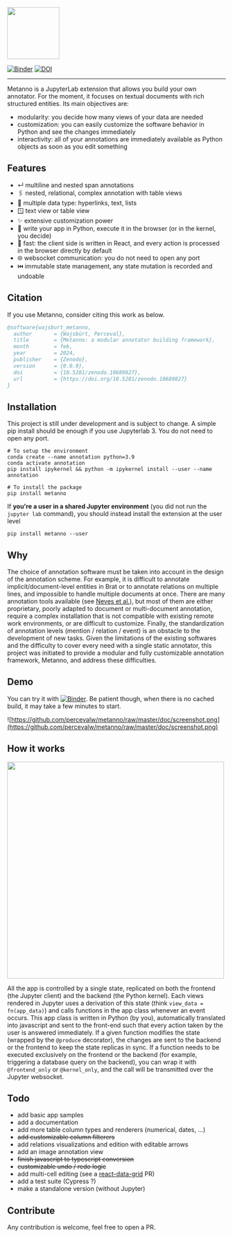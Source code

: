 <img src="https://github.com/percevalw/metanno/raw/master/doc/logo.png" width=120px />

[![Binder](https://mybinder.org/badge_logo.svg)](https://mybinder.org/v2/gh/percevalw/metanno/HEAD?urlpath=lab%2Ftree%2Fexamples%2FAnnotator.ipynb)
[![DOI](https://zenodo.org/badge/244972164.svg)](https://zenodo.org/doi/10.5281/zenodo.10689826)

--------------------------------------------------------------------------------


Metanno is a JupyterLab extension that allows you build your own annotator. For the moment, it focuses on textual documents with rich structured entities.
Its main objectives are:
- modularity: you decide how many views of your data are needed
- customization: you can easily customize the software behavior in Python and see the changes immediately
- interactivity: all of your annotations are immediately available as Python objects as soon as you edit something

## Features

- ↵ multiline and nested span annotations
- 🖇️ nested, relational, complex annotation with table views
- 🔗 multiple data type: hyperlinks, text, lists
- 🪟 text view or table view
- ✨ extensive customization power
- 🐍 write your app in Python, execute it in the browser (or in the kernel, you decide)
- 🚀 fast: the client side is written in React, and every action is processed in the browser directly by default
- 🌐 websocket communication: you do not need to open any port
- ⏮️ immutable state management, any state mutation is recorded and undoable

## Citation

If you use Metanno, consider citing this work as below.

```bibtex
@software{wajsburt_metanno,
  author       = {Wajsbürt, Perceval},
  title        = {Metanno: a modular annotator building framework},
  month        = feb,
  year         = 2024,
  publisher    = {Zenodo},
  version      = {0.0.9},
  doi          = {10.5281/zenodo.10689827},
  url          = {https://doi.org/10.5281/zenodo.10689827}
}
```

## Installation

This project is still under development and is subject to change.
A simple pip install should be enough if you use Jupyterlab 3. You do not need to open any port.
```
# To setup the environment
conda create --name annotation python=3.9
conda activate annotation
pip install ipykernel && python -m ipykernel install --user --name annotation

# To install the package
pip install metanno
```

If **you're a user in a shared Jupyter environment** (you did not run the `jupyter lab` command), you should instead install the extension at the user level

```
pip install metanno --user
```

## Why

The choice of annotation software must be taken into account in the design of the annotation scheme.
For example, it is difficult to annotate implicit/document-level entities in Brat or to annotate relations on multiple lines, and impossible to handle multiple documents at once.
There are many annotation tools available (see [Neves et al.](https://pubmed.ncbi.nlm.nih.gov/31838514/)), but most of them are either proprietary, poorly adapted to document or multi-document annotation,
require a complex installation that is not compatible with existing remote work environments, or are difficult to customize.
Finally, the standardization of annotation levels (mention / relation / event) is an obstacle to the development of new tasks.
Given the limitations of the existing softwares and the difficulty to cover every need with a single static annotator,
this project was initiated to provide a modular and fully customizable annotation framework, Metanno, and address these difficulties.  

## Demo

You can try it with [![Binder](https://mybinder.org/badge_logo.svg)](https://mybinder.org/v2/gh/percevalw/metanno/HEAD?urlpath=lab%2Ftree%2Fexamples%2FAnnotator.ipynb). Be patient though, when there is no cached build, it may take a few minutes to start.

![https://github.com/percevalw/metanno/raw/master/doc/screenshot.png](https://github.com/percevalw/metanno/raw/master/doc/screenshot.png)

## How it works

<img src="https://github.com/percevalw/metanno/raw/master/doc/how.png" width=500px />

All the app is controlled by a single state, replicated on both the frontend (the Jupyter client) and the backend (the Python kernel).
Each views rendered in Jupyter uses a derivation of this state (think `view_data = fn(app_data)`) and calls functions in the app class whenever an event occurs.
This app class is written in Python (by you), automatically translated into javascript and sent to the front-end such that every action taken by the
user is answered immediately.
If a given function modifies the state (wrapped by the `@produce` decorator), the changes are sent to the backend or the frontend to keep the state replicas in sync.
If a function needs to be executed exclusively on the frontend or the backend (for example, triggering a database query on the backend), you can wrap it
with `@frontend_only` or `@kernel_only`, and the call will be transmitted over the Jupyter websocket.

## Todo

- add basic app samples
- add a documentation
- add more table column types and renderers (numerical, dates, ...)
- ~~add customizable column filterers~~
- add relations visualizations and edition with editable arrows
- add an image annotation view
- ~~finish javascript to typescript conversion~~
- ~~customizable undo / redo logic~~
- add multi-cell editing (see a [react-data-grid](https://github.com/adazzle/react-data-grid) PR)
- add a test suite (Cypress ?)
- make a standalone version (without Jupyter)

## Contribute

Any contribution is welcome, feel free to open a PR.
